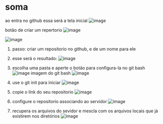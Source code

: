 # soma

ao entra no github essa será a tela inicial
   ![image](https://github.com/PedroSantosMenezesdeJesus/soma/assets/160974855/73e9e8e4-509a-4171-9a7c-696f7134ca62)

botão de criar um repertorio
   ![image](https://github.com/PedroSantosMenezesdeJesus/soma/assets/160974855/0de21ef2-d034-477c-abff-2cd9c9739c7b)


   ![image](https://github.com/PedroSantosMenezesdeJesus/soma/assets/160974855/73fc25b8-0083-4bd2-b50f-136a5d311616)
1) passo: criar um repositorio no github, e de um nome para ele
2) esse será o resultado:
   ![image](https://github.com/PedroSantosMenezesdeJesus/soma/assets/160974855/009e1d06-c00b-4dd3-8c2a-218653484b72)

3) escolha uma pasta e aperte o botão para configura-la no git bash
   ![image](https://github.com/PedroSantosMenezesdeJesus/soma/assets/160974855/3d8f75b6-fcd5-4948-ac58-e31c9afe3cac)
imagem do git bash
   ![image](https://github.com/PedroSantosMenezesdeJesus/soma/assets/160974855/75fd11ea-f59f-4a4d-be8e-104ebe03ef74)

4) use o git init para iniciar
   ![image](https://github.com/PedroSantosMenezesdeJesus/soma/assets/160974855/e88005ca-da2b-4ffd-9bb6-15c7f2608fa6)

5) copie o link do seu repositorio
   ![image](https://github.com/PedroSantosMenezesdeJesus/soma/assets/160974855/b1fb17c1-9cdb-4107-ab81-574fd1927f44)

6) configure o repositorio associando ao servidor
   ![image](https://github.com/PedroSantosMenezesdeJesus/soma/assets/160974855/b0db82c4-5007-4c71-8f16-bec15dccf909)

7) recupera os arquivos do sevidor e mescla com os arquivos locais que já existirem nos diretórios
   ![image](https://github.com/PedroSantosMenezesdeJesus/soma/assets/160974855/e019dd80-366e-4901-9718-2482ad9bfaac)

